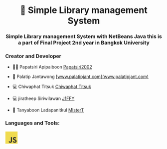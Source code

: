 <h1 align="center">👋 Simple Library management System</h1>
<h3 align="center">Simple Library management System with NetBeans Java this is a part of Final Project 2nd year in Bangkok University</h3>


<h3 align="left">Creator and Developer</h3>

- 👩‍💻 Papatsiri Apipaiboon [Papatsiri2002](https://github.com/Papatsiri2002)

- 💬 Palatip Jantawong [www.palatipjant.com](www.palatipjant.com)

- 💻 Chiwaphat Titsuk [Chiwaphat Titsuk](https://github.com/cchewpt)

- 💻 jiratheep Siriwilawan [J1FFY](https://github.com/J1FFY)

- 📃 Tanyaboon Ladapanitkul [MIsterT](https://github.com/MistaDotT)



<h3 align="left">Languages and Tools:</h3>
<a href="https://developer.mozilla.org/en-US/docs/Web/JavaScript" target="_blank" rel="noreferrer"> <img src="https://raw.githubusercontent.com/devicons/devicon/master/icons/javascript/javascript-original.svg" alt="javascript" width="40" height="40"/> </a>
